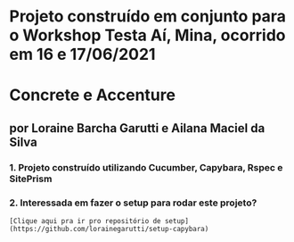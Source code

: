 # Projeto construído em conjunto para o Workshop Testa Aí, Mina, ocorrido em 16 e 17/06/2021
# Concrete e Accenture

## por Loraine Barcha Garutti e Ailana Maciel da Silva

### 1. Projeto construído utilizando Cucumber, Capybara, Rspec e SitePrism

### 2. Interessada em fazer o setup para rodar este projeto?
    [Clique aqui pra ir pro repositório de setup](https://github.com/lorainegarutti/setup-capybara)